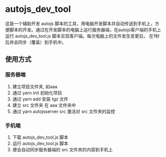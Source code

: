 # autojs_dev_tool

这是一个辅助开发 autojs 脚本的工具，用电脑开发脚本并自动传送到手机上，方便脚本的开发。通过在开发脚本的电脑上运行服务器端，在autojs客户端的手机上运行 autojs_dev_tool.js 脚本实现客户端。每次电脑上的文件发生变更后， 在1秒后并会同步（覆盖）到手机中。

## 使用方式

### 服务器端

1. 建立项目文件夹, 如aaa
2. 通过 yarn init 初始化项目
3. 通过 yarn add 安装 tgz 文件
4. 建立 src 文件夹 在 aaa 文件夹中
5. 通过 yarn autojsserver src 激活对 src 文件夹的监控

### 手机端

1. 下载 autojs_dev_tool.js 脚本
2. 运行 autojs_dev_tool.js 脚本
3. 便会自动同步服务器端的 src 文件夹的内容到手机上

